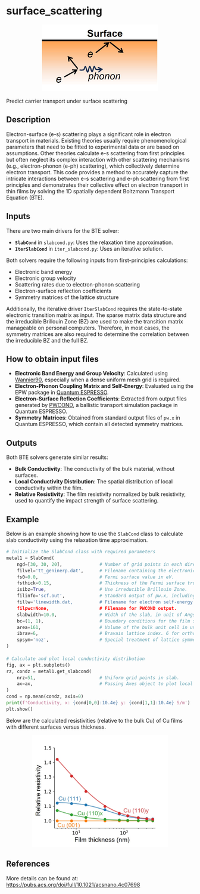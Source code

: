 # surface_scattering

<p align="center">
  <img src="es2.jpg" alt="Surface Scattering Illustration" height="180">
</p>

Predict carrier transport under surface scattering

## Description
Electron-surface (e-s) scattering plays a significant role in electron transport in materials. Existing theories usually require phenomenological parameters that need to be fitted to experimental data or are based on assumptions. Other theories calculate e-s scattering from first principles but often neglect its complex interaction with other scattering mechanisms (e.g., electron-phonon (e-ph) scattering), which collectively determine electron transport. This code provides a method to accurately capture the intricate interactions between e-s scattering and e-ph scattering from first principles and demonstrates their collective effect on electron transport in thin films by solving the 1D spatially dependent Boltzmann Transport Equation (BTE).


## Inputs
There are two main drivers for the BTE solver:

- **`SlabCond`** in `slabcond.py`: Uses the relaxation time approximation.
- **`IterSlabCond`** in `iter_slabcond.py`: Uses an iterative solution.

Both solvers require the following inputs from first-principles calculations:

- Electronic band energy
- Electronic group velocity
- Scattering rates due to electron-phonon scattering
- Electron-surface reflection coefficients
- Symmetry matrices of the lattice structure

Additionally, the iterative driver `IterSlabCond` requires the state-to-state electronic transition matrix as input. The sparse matrix data structure and the irreducible Brillouin Zone (BZ) are used to make the transition matrix manageable on personal computers. Therefore, in most cases, the symmetry matrices are also required to determine the correlation between the irreducible BZ and the full BZ.

## How to obtain input files

- **Electronic Band Energy and Group Velocity**: Calculated using [Wannier90](http://www.wannier.org/), especially when a dense uniform mesh grid is required.
- **Electron-Phonon Coupling Matrix and Self-Energy**: Evaluated using the EPW package in [Quantum ESPRESSO](https://www.quantum-espresso.org/).
- **Electron-Surface Reflection Coefficients**: Extracted from output files generated by [PWCOND](https://www.quantum-espresso.org/Doc/INPUT_PWCOND.html), a ballistic transport simulation package in Quantum ESPRESSO.
- **Symmetry Matrices**: Obtained from standard output files of `pw.x` in Quantum ESPRESSO, which contain all detected symmetry matrices.

## Outputs
Both BTE solvers generate similar results:

- **Bulk Conductivity**: The conductivity of the bulk material, without surfaces.
- **Local Conductivity Distribution**: The spatial distribution of local conductivity within the film.
- **Relative Resistivity**: The film resistivity normalized by bulk resistivity, used to quantify the impact strength of surface scattering.

## Example
Below is an example showing how to use the `SlabCond` class to calculate slab conductivity using the relaxation time approximation.

```python
# Initialize the SlabCond class with required parameters
metal1 = SlabCond(
    ngd=[30, 30, 20],              # Number of grid points in each directions
    filvel='tt_geninerp.dat',      # Filename containing the electronic group velocity data.
    fs0=0.0,                       # Fermi surface value in eV.
    fsthick=0.15,                  # Thickness of the Fermi surface truncation in eV.
    isibz=True,                    # Use irreducible Brillouin Zone.
    filinfo='scf.out',             # Standard output of pw.x, including symmetry matrices
    fillw='linewidth.dat,          # Filename for electron self-energy due to e-ph scattering.
    filpwc=None,                   # Filename for PWCOND output.
    slabwidth=10.0,                # Width of the slab, in unit of Angstroms.
    bc=(1, 1),                     # Boundary conditions for the film surfaces. Each element is 0 (without surface) or 1 (with surface).
    area=161,                      # Volume of the bulk unit cell in units of A^3 (cubic Angstroms).
    ibrav=6,                       # Bravais lattice index. 6 for orthorhombic lattice.
    spsym='noz',                   # Special treatment of lattice symmetry. 'noz' for removing symmetry related to the z-axis.
)

# Calculate and plot local conductivity distribution
fig, ax = plt.subplots()
rz, condz = metal1.get_slabcond(
    nrz=51,                        # Uniform grid points in slab.
    ax=ax,                         # Passing Axes object to plot local conductivity
)
cond = np.mean(condz, axis=0)
print(f'Conductivity, x: {cond[0,0]:10.4e} y: {cond[1,1]:10.4e} S/m')
plt.show()
```
Below are the calculated resistivities (relative to the bulk Cu) of Cu films with different surfaces versus thickness.

<p align="center">
  <img src="resistivity.jpg" alt="resistivity" height="300">
</p>

## References
More details can be found at: https://pubs.acs.org/doi/full/10.1021/acsnano.4c07698

